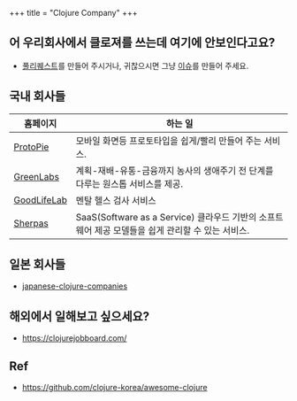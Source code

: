 +++
title = "Clojure Company"
+++

## 어 우리회사에서 클로져를 쓰는데 여기에 안보인다고요?

- [풀리퀘스트](https://github.com/lispkorea/lispkorea.github.io/pulls)를 만들어 주시거나, 귀찮으시면 그냥 [이슈](https://github.com/lispkorea/lispkorea.github.io/issues)를 만들어 주세요. 

## 국내 회사들

| 홈페이지                                 | 하는 일                                                                                          |
| ---------------------------------------- | ------------------------------------------------------------------------------------------------ |
| [ProtoPie](https://www.protopie.io)      | 모바일 화면등 프로토타입을 쉽게/빨리 만들어 주는 서비스.                                         |
| [GreenLabs](https://greenlabs.co.kr/)    | 계획-재배-유통-금융까지 농사의 생애주기 전 단계를 다루는 원스톱 서비스를 제공.                   |
| [GoodLifeLab](https://goodlifelab.co.kr) | 멘탈 헬스 검사 서비스                                                                            |
| [Sherpas](https://sherpas.page)          | SaaS(Software as a Service) 클라우드 기반의 소프트웨어 제공 모델들을 쉽게 관리할 수 있는 서비스. |

## 일본 회사들 

- [japanese-clojure-companies](https://github.com/athos/japanese-clojure-companies)

## 해외에서 일해보고 싶으세요?

- <https://clojurejobboard.com/>

## Ref

- <https://github.com/clojure-korea/awesome-clojure>
